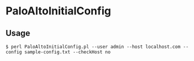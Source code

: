 # PaloAltoInitialConfig

## Usage
```
$ perl PaloAltoInitialConfig.pl --user admin --host localhost.com --config sample-config.txt --checkHost no
```